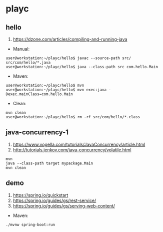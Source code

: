 # playc

## hello

1. https://dzone.com/articles/compiling-and-running-java

* Manual:
```
user@workstation:~/playc/hello$ javac --source-path src/ src/com/hello/*.java
user@workstation:~/playc/hello$ java --class-path src com.hello.Main
```
* Maven:
```
user@workstation:~/playc/hello$ mvn
user@workstation:~/playc/hello$ mvn exec:java -Dexec.mainClass=com.hello.Main
```
* Clean:
```
mvn clean
user@workstation:~/playc/hello$ rm -rf src/com/hello/*.class
```

## java-concurrency-1

1. https://www.vogella.com/tutorials/JavaConcurrency/article.html
2. http://tutorials.jenkov.com/java-concurrency/volatile.html

```
mvn
java --class-path target mypackage.Main
mvn clean
```

## demo

1. https://spring.io/quickstart
2. https://spring.io/guides/gs/rest-service/
3. https://spring.io/guides/gs/serving-web-content/

* Maven:
```
./mvnw spring-boot:run
```